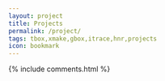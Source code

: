 ```yaml
---
layout: project
title: Projects
permalink: /project/
tags: tbox,xmake,gbox,itrace,hnr,projects
icon: bookmark
---
```




<div class="grid">
</div>

<script src="{{ " /js/masonry.pkgd.min.js " | prepend: site.baseurl }}" charset="utf-8"></script>
<script src="{{ " /js/projects.js " | prepend: site.baseurl }}" charset="utf-8"></script>


{% include comments.html %}
